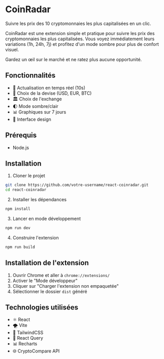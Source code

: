 # CoinRadar

Suivre les prix des 10 cryptomonnaies les plus capitalisées en un clic.

CoinRadar est une extension simple et pratique pour suivre les prix des cryptomonnaies les plus capitalisées.
Vous voyez immédiatement leurs variations (1h, 24h, 7j) et profitez d'un mode sombre pour plus de confort visuel.

Gardez un œil sur le marché et ne ratez plus aucune opportunité.

## Fonctionnalités

- 🔄 Actualisation en temps réel (10s)
- 💱 Choix de la devise (USD, EUR, BTC)
- 🏛️ Choix de l'exchange
- 🌓 Mode sombre/clair
- 📊 Graphiques sur 7 jours
- 📱 Interface design

## Prérequis

- Node.js

## Installation

1. Cloner le projet

```bash
git clone https://github.com/votre-username/react-coinradar.git
cd react-coinradar
```

2. Installer les dépendances

```bash
npm install
```

3. Lancer en mode développement

```bash
npm run dev
```

4. Construire l'extension

```bash
npm run build
```

## Installation de l'extension

1. Ouvrir Chrome et aller à `chrome://extensions/`
2. Activer le "Mode développeur"
3. Cliquer sur "Charger l'extension non empaquetée"
4. Sélectionner le dossier `dist` généré

## Technologies utilisées

- ⚛️ React
- 🌪️ Vite
- 🎨 TailwindCSS
- 🔄 React Query
- 📊 Recharts
- 🌐 CryptoCompare API
